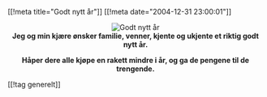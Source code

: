 [[!meta  title="Godt nytt år"]]
[[!meta  date="2004-12-31 23:00:01"]]
<div align="center"><img src="http://stuff.slaskdot.org/erwin-newyear.gif" alt="Godt nytt år"  /></div>

<div align="center"><strong>Jeg og min kjære ønsker familie, venner, kjente og ukjente et riktig godt nytt år.

Håper dere alle kjøpe en rakett mindre i år, og ga de pengene til de trengende.</strong></div>

[[!tag  generelt]]